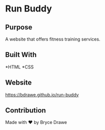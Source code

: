 # Run Buddy

## Purpose
A website that offers fitness training services.

## Built With
*HTML
*CSS

## Website
https://bdrawe.github.io/run-buddy 

## Contribution
Made with ♥️ by Bryce Drawe

